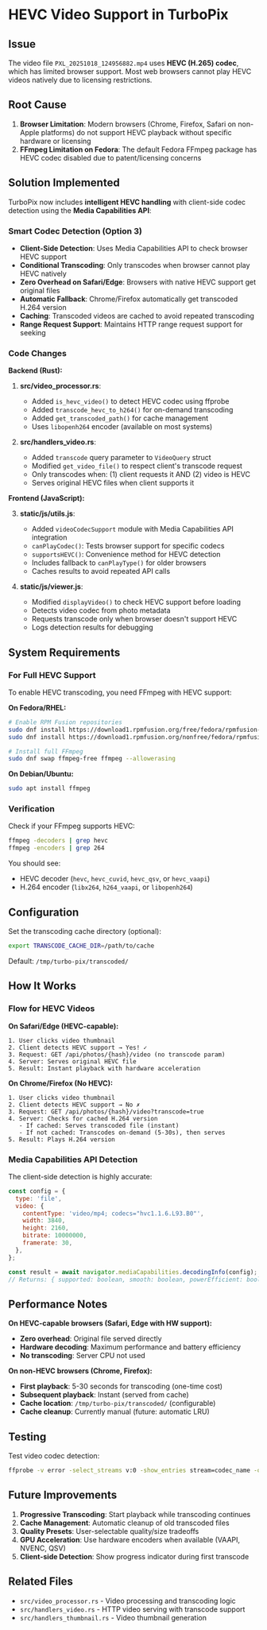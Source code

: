 # HEVC Video Support in TurboPix

## Issue

The video file `PXL_20251018_124956882.mp4` uses **HEVC (H.265) codec**, which has limited browser support. Most web browsers cannot play HEVC videos natively due to licensing restrictions.

## Root Cause

1. **Browser Limitation**: Modern browsers (Chrome, Firefox, Safari on non-Apple platforms) do not support HEVC playback without specific hardware or licensing
2. **FFmpeg Limitation on Fedora**: The default Fedora FFmpeg package has HEVC codec disabled due to patent/licensing concerns

## Solution Implemented

TurboPix now includes **intelligent HEVC handling** with client-side codec detection using the **Media Capabilities API**:

### Smart Codec Detection (Option 3)

- **Client-Side Detection**: Uses Media Capabilities API to check browser HEVC support
- **Conditional Transcoding**: Only transcodes when browser cannot play HEVC natively
- **Zero Overhead on Safari/Edge**: Browsers with native HEVC support get original files
- **Automatic Fallback**: Chrome/Firefox automatically get transcoded H.264 version
- **Caching**: Transcoded videos are cached to avoid repeated transcoding
- **Range Request Support**: Maintains HTTP range request support for seeking

### Code Changes

**Backend (Rust):**

1. **src/video_processor.rs**:
   - Added `is_hevc_video()` to detect HEVC codec using ffprobe
   - Added `transcode_hevc_to_h264()` for on-demand transcoding
   - Added `get_transcoded_path()` for cache management
   - Uses `libopenh264` encoder (available on most systems)

2. **src/handlers_video.rs**:
   - Added `transcode` query parameter to `VideoQuery` struct
   - Modified `get_video_file()` to respect client's transcode request
   - Only transcodes when: (1) client requests it AND (2) video is HEVC
   - Serves original HEVC files when client supports it

**Frontend (JavaScript):**

3. **static/js/utils.js**:
   - Added `videoCodecSupport` module with Media Capabilities API integration
   - `canPlayCodec()`: Tests browser support for specific codecs
   - `supportsHEVC()`: Convenience method for HEVC detection
   - Includes fallback to `canPlayType()` for older browsers
   - Caches results to avoid repeated API calls

4. **static/js/viewer.js**:
   - Modified `displayVideo()` to check HEVC support before loading
   - Detects video codec from photo metadata
   - Requests transcode only when browser doesn't support HEVC
   - Logs detection results for debugging

## System Requirements

### For Full HEVC Support

To enable HEVC transcoding, you need FFmpeg with HEVC support:

**On Fedora/RHEL:**

```bash
# Enable RPM Fusion repositories
sudo dnf install https://download1.rpmfusion.org/free/fedora/rpmfusion-free-release-$(rpm -E %fedora).noarch.rpm
sudo dnf install https://download1.rpmfusion.org/nonfree/fedora/rpmfusion-nonfree-release-$(rpm -E %fedora).noarch.rpm

# Install full FFmpeg
sudo dnf swap ffmpeg-free ffmpeg --allowerasing
```

**On Debian/Ubuntu:**

```bash
sudo apt install ffmpeg
```

### Verification

Check if your FFmpeg supports HEVC:

```bash
ffmpeg -decoders | grep hevc
ffmpeg -encoders | grep 264
```

You should see:

- HEVC decoder (`hevc`, `hevc_cuvid`, `hevc_qsv`, or `hevc_vaapi`)
- H.264 encoder (`libx264`, `h264_vaapi`, or `libopenh264`)

## Configuration

Set the transcoding cache directory (optional):

```bash
export TRANSCODE_CACHE_DIR=/path/to/cache
```

Default: `/tmp/turbo-pix/transcoded/`

## How It Works

### Flow for HEVC Videos

**On Safari/Edge (HEVC-capable):**

```
1. User clicks video thumbnail
2. Client detects HEVC support → Yes! ✓
3. Request: GET /api/photos/{hash}/video (no transcode param)
4. Server: Serves original HEVC file
5. Result: Instant playback with hardware acceleration
```

**On Chrome/Firefox (No HEVC):**

```
1. User clicks video thumbnail
2. Client detects HEVC support → No ✗
3. Request: GET /api/photos/{hash}/video?transcode=true
4. Server: Checks for cached H.264 version
   - If cached: Serves transcoded file (instant)
   - If not cached: Transcodes on-demand (5-30s), then serves
5. Result: Plays H.264 version
```

### Media Capabilities API Detection

The client-side detection is highly accurate:

```javascript
const config = {
  type: 'file',
  video: {
    contentType: 'video/mp4; codecs="hvc1.1.6.L93.B0"',
    width: 3840,
    height: 2160,
    bitrate: 10000000,
    framerate: 30,
  },
};

const result = await navigator.mediaCapabilities.decodingInfo(config);
// Returns: { supported: boolean, smooth: boolean, powerEfficient: boolean }
```

## Performance Notes

**On HEVC-capable browsers (Safari, Edge with HW support):**

- **Zero overhead**: Original file served directly
- **Hardware decoding**: Maximum performance and battery efficiency
- **No transcoding**: Server CPU not used

**On non-HEVC browsers (Chrome, Firefox):**

- **First playback**: 5-30 seconds for transcoding (one-time cost)
- **Subsequent playback**: Instant (served from cache)
- **Cache location**: `/tmp/turbo-pix/transcoded/` (configurable)
- **Cache cleanup**: Currently manual (future: automatic LRU)

## Testing

Test video codec detection:

```bash
ffprobe -v error -select_streams v:0 -show_entries stream=codec_name -of default=noprint_wrappers=1:nokey=1 your_video.mp4
```

## Future Improvements

1. **Progressive Transcoding**: Start playback while transcoding continues
2. **Cache Management**: Automatic cleanup of old transcoded files
3. **Quality Presets**: User-selectable quality/size tradeoffs
4. **GPU Acceleration**: Use hardware encoders when available (VAAPI, NVENC, QSV)
5. **Client-side Detection**: Show progress indicator during first transcode

## Related Files

- `src/video_processor.rs` - Video processing and transcoding logic
- `src/handlers_video.rs` - HTTP video serving with transcode support
- `src/handlers_thumbnail.rs` - Video thumbnail generation
